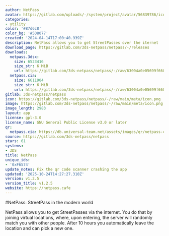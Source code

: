 ```yaml
---
author: NetPass
avatar: https://gitlab.com/uploads/-/system/project/avatar/56839786/icon.png
categories:
- utility
color: '#87d6c8'
color_bg: '#508077'
created: '2024-04-14T17:00:40.939Z'
description: NetPass allows you to get StreetPasses over the iternet
download_page: https://gitlab.com/3ds-netpass/netpass/-/releases
downloads:
  netpass.3dsx:
    size: 6523416
    size_str: 6 MiB
    url: https://gitlab.com/3ds-netpass/netpass/-/raw/63004a0e05699f6603a0a3051fddb7e663298a66/netpass.3dsx?inline=false
  netpass.cia:
    size: 6611904
    size_str: 6 MiB
    url: https://gitlab.com/3ds-netpass/netpass/-/raw/63004a0e05699f6603a0a3051fddb7e663298a66/netpass.cia?inline=false
gitlab: 3ds-netpass/netpass
icon: https://gitlab.com/3ds-netpass/netpass/-/raw/main/meta/icon.png
image: https://gitlab.com/3ds-netpass/netpass/-/raw/main/meta/icon.png
image_length: 2983
layout: app
license: gpl-3.0
license_name: GNU General Public License v3.0 or later
qr:
  netpass.cia: https://db.universal-team.net/assets/images/qr/netpass-cia.png
source: https://gitlab.com/3ds-netpass/netpass
stars: 61
systems:
- 3DS
title: NetPass
unique_ids:
- '0xF6574'
update_notes: Fix the qr code scanner crashing the app
updated: '2025-10-24T14:27:27.310Z'
version: v1.2.5
version_title: v1.2.5
website: https://netpass.cafe
---
```

#NetPass: StreetPass in the modern world

NetPass allows you to get StreetPasses via the internet. You do that by joining virtual locations, where, upon entering, the server will randomly match you with other people. After 10 hours you automatically leave the location and can pick a new one.